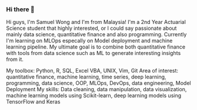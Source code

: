 ### Hi there 👋

<!--
**chunyip135/chunyip135** is a ✨ _special_ ✨ repository because its `README.md` (this file) appears on your GitHub profile.

Here are some ideas to get you started:

- 🔭 I’m currently working on ...
- 🌱 I’m currently learning ...
- 👯 I’m looking to collaborate on ...
- 🤔 I’m looking for help with ...
- 💬 Ask me about ...
- 📫 How to reach me: ...
- 😄 Pronouns: ...
- ⚡ Fun fact: ...
-->
Hi guys, I'm Samuel Wong and I'm from Malaysia!
I'm a 2nd Year Actuarial Science student that highly interested, or I could say passionate about mainly data science, quantitative finance and also programming. Currently I'm learning on MLOps especally on Model deployment and machine learning pipeline. My ultimate goal is to combine both quantitative finance with tools from data science such as ML to generate interesting insights from it. 

My toolbox: Python, R, SQL, Excel VBA, UNIX, Vim, Git
Area of interest: quantitative finance, machine learning, time series, deep learning, programming, data science, OOP, MLOps, DevOps, data engineering, Model Deployment
My skills: Data cleaning, data manipulation, data visualization, machine learning models using Scikit-learn, deep learning models using TensorFlow and Keras

<!--
 [![Top Langs](https://github-readme-stats.vercel.app/api/top-langs/?username=chunyip135)](https://github.com/anuraghazra/github-readme-stats)
-->
